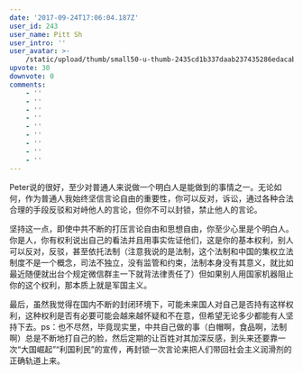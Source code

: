 ```yaml
---
date: '2017-09-24T17:06:04.187Z'
user_id: 243
user_name: Pitt Sh
user_intro: ''
user_avatar: >-
    /static/upload/thumb/small50-u-thumb-2435cd1b337daab237435286edacabec2ef4b40b18f.png
upvote: 30
downvote: 0
comments:
    - ''
    - ''
    - ''
    - ''
    - ''
    - ''
    - ''
    - ''
    - ''
---
```


Peter说的很好，至少对普通人来说做一个明白人是能做到的事情之一。无论如何，作为普通人我始终坚信言论自由的重要性，你可以反对，诉讼，通过各种合法合理的手段反驳和对峙他人的言论，但你不可以封锁，禁止他人的言论。

坚持这一点，即使中共不断的打压言论自由和思想自由，你至少心里是个明白人。你是人，你有权利说出自己的看法并且用事实佐证他们，这是你的基本权利，别人可以反对，反驳，甚至依托法制（注意我说的是法制，这个法制和中国的集权立法制度不是一个概念，司法不独立，没有监管和约束，法制本身没有其意义，就比如最近随便就出台个规定微信群主一下就背法律责任了）但如果别人用国家机器阻止你的这个权利，那本质上就是军国主义。

  

最后，虽然我觉得在国内不断的封闭环境下，可能未来国人对自己是否持有这样权利，这种权利是否有必要可能会越来越怀疑和不在意，但希望无论多少都能有人坚持下去。ps：也不尽然，毕竟现实里，中共自己做的事（白帽啊，食品啊，法制啊）总是不断地打自己的脸，然后定期的让百姓对其加深反感，到头来还要靠一次“大国崛起”“利国利民”的宣传，再封锁一次言论来把人们带回社会主义润滑剂的正确轨道上来。
